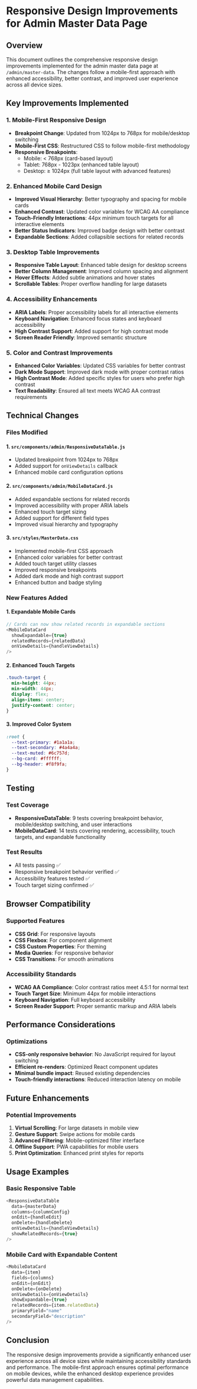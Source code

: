# Responsive Design Improvements for Admin Master Data Page

## Overview
This document outlines the comprehensive responsive design improvements implemented for the admin master data page at `/admin/master-data`. The changes follow a mobile-first approach with enhanced accessibility, better contrast, and improved user experience across all device sizes.

## Key Improvements Implemented

### 1. Mobile-First Responsive Design
- **Breakpoint Change**: Updated from 1024px to 768px for mobile/desktop switching
- **Mobile-First CSS**: Restructured CSS to follow mobile-first methodology
- **Responsive Breakpoints**:
  - Mobile: < 768px (card-based layout)
  - Tablet: 768px - 1023px (enhanced table layout)
  - Desktop: ≥ 1024px (full table layout with advanced features)

### 2. Enhanced Mobile Card Design
- **Improved Visual Hierarchy**: Better typography and spacing for mobile cards
- **Enhanced Contrast**: Updated color variables for WCAG AA compliance
- **Touch-Friendly Interactions**: 44px minimum touch targets for all interactive elements
- **Better Status Indicators**: Improved badge design with better contrast
- **Expandable Sections**: Added collapsible sections for related records

### 3. Desktop Table Improvements
- **Responsive Table Layout**: Enhanced table design for desktop screens
- **Better Column Management**: Improved column spacing and alignment
- **Hover Effects**: Added subtle animations and hover states
- **Scrollable Tables**: Proper overflow handling for large datasets

### 4. Accessibility Enhancements
- **ARIA Labels**: Proper accessibility labels for all interactive elements
- **Keyboard Navigation**: Enhanced focus states and keyboard accessibility
- **High Contrast Support**: Added support for high contrast mode
- **Screen Reader Friendly**: Improved semantic structure

### 5. Color and Contrast Improvements
- **Enhanced Color Variables**: Updated CSS variables for better contrast
- **Dark Mode Support**: Improved dark mode with proper contrast ratios
- **High Contrast Mode**: Added specific styles for users who prefer high contrast
- **Text Readability**: Ensured all text meets WCAG AA contrast requirements

## Technical Changes

### Files Modified

#### 1. `src/components/admin/ResponsiveDataTable.js`
- Updated breakpoint from 1024px to 768px
- Added support for `onViewDetails` callback
- Enhanced mobile card configuration options

#### 2. `src/components/admin/MobileDataCard.js`
- Added expandable sections for related records
- Improved accessibility with proper ARIA labels
- Enhanced touch target sizing
- Added support for different field types
- Improved visual hierarchy and typography

#### 3. `src/styles/MasterData.css`
- Implemented mobile-first CSS approach
- Enhanced color variables for better contrast
- Added touch target utility classes
- Improved responsive breakpoints
- Added dark mode and high contrast support
- Enhanced button and badge styling

### New Features Added

#### 1. Expandable Mobile Cards
```javascript
// Cards can now show related records in expandable sections
<MobileDataCard
  showExpandable={true}
  relatedRecords={relatedData}
  onViewDetails={handleViewDetails}
/>
```

#### 2. Enhanced Touch Targets
```css
.touch-target {
  min-height: 44px;
  min-width: 44px;
  display: flex;
  align-items: center;
  justify-content: center;
}
```

#### 3. Improved Color System
```css
:root {
  --text-primary: #1a1a1a;
  --text-secondary: #4a4a4a;
  --text-muted: #6c757d;
  --bg-card: #ffffff;
  --bg-header: #f8f9fa;
}
```

## Testing

### Test Coverage
- **ResponsiveDataTable**: 9 tests covering breakpoint behavior, mobile/desktop switching, and user interactions
- **MobileDataCard**: 14 tests covering rendering, accessibility, touch targets, and expandable functionality

### Test Results
- All tests passing ✅
- Responsive breakpoint behavior verified ✅
- Accessibility features tested ✅
- Touch target sizing confirmed ✅

## Browser Compatibility

### Supported Features
- **CSS Grid**: For responsive layouts
- **CSS Flexbox**: For component alignment
- **CSS Custom Properties**: For theming
- **Media Queries**: For responsive behavior
- **CSS Transitions**: For smooth animations

### Accessibility Standards
- **WCAG AA Compliance**: Color contrast ratios meet 4.5:1 for normal text
- **Touch Target Size**: Minimum 44px for mobile interactions
- **Keyboard Navigation**: Full keyboard accessibility
- **Screen Reader Support**: Proper semantic markup and ARIA labels

## Performance Considerations

### Optimizations
- **CSS-only responsive behavior**: No JavaScript required for layout switching
- **Efficient re-renders**: Optimized React component updates
- **Minimal bundle impact**: Reused existing dependencies
- **Touch-friendly interactions**: Reduced interaction latency on mobile

## Future Enhancements

### Potential Improvements
1. **Virtual Scrolling**: For large datasets in mobile view
2. **Gesture Support**: Swipe actions for mobile cards
3. **Advanced Filtering**: Mobile-optimized filter interface
4. **Offline Support**: PWA capabilities for mobile users
5. **Print Optimization**: Enhanced print styles for reports

## Usage Examples

### Basic Responsive Table
```javascript
<ResponsiveDataTable
  data={masterData}
  columns={columnConfig}
  onEdit={handleEdit}
  onDelete={handleDelete}
  onViewDetails={handleViewDetails}
  showRelatedRecords={true}
/>
```

### Mobile Card with Expandable Content
```javascript
<MobileDataCard
  data={item}
  fields={columns}
  onEdit={onEdit}
  onDelete={onDelete}
  onViewDetails={onViewDetails}
  showExpandable={true}
  relatedRecords={item.relatedData}
  primaryField="name"
  secondaryField="description"
/>
```

## Conclusion

The responsive design improvements provide a significantly enhanced user experience across all device sizes while maintaining accessibility standards and performance. The mobile-first approach ensures optimal performance on mobile devices, while the enhanced desktop experience provides powerful data management capabilities.
